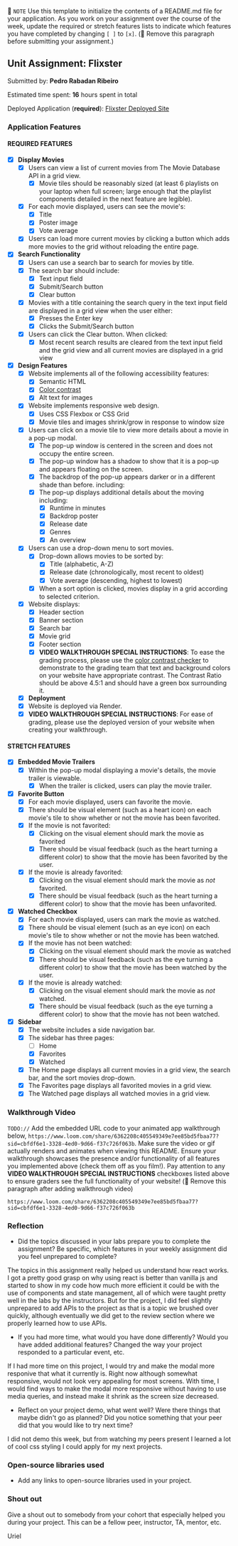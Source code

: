📝 `NOTE` Use this template to initialize the contents of a README.md file for your application. As you work on your assignment over the course of the week, update the required or stretch features lists to indicate which features you have completed by changing `[ ]` to `[x]`. (🚫 Remove this paragraph before submitting your assignment.)

## Unit Assignment: Flixster

Submitted by: **Pedro Rabadan Ribeiro**

Estimated time spent: **16** hours spent in total

Deployed Application (**required**): [Flixster Deployed Site](https://flixster-starter-a9ee.onrender.com/)

### Application Features

#### REQUIRED FEATURES

- [x] **Display Movies**
  - [x] Users can view a list of current movies from The Movie Database API in a grid view.
    - [x] Movie tiles should be reasonably sized (at least 6 playlists on your laptop when full screen; large enough that the playlist components detailed in the next feature are legible).
  - [x] For each movie displayed, users can see the movie's:
    - [x] Title
    - [x] Poster image
    - [x] Vote average
  - [x] Users can load more current movies by clicking a button which adds more movies to the grid without reloading the entire page. 
- [x] **Search Functionality**
  - [x] Users can use a search bar to search for movies by title.
  - [x] The search bar should include:
    - [x] Text input field
    - [x] Submit/Search button
    - [x] Clear button
  - [x] Movies with a title containing the search query in the text input field are displayed in a grid view when the user either:
    - [x] Presses the Enter key
    - [x] Clicks the Submit/Search button
  - [x] Users can click the Clear button. When clicked:
    - [x] Most recent search results are cleared from the text input field and the grid view and all current movies are displayed in a grid view
- [x] **Design Features**
  - [x] Website implements all of the following accessibility features:
    - [x] Semantic HTML
    - [x] [Color contrast](https://webaim.org/resources/contrastchecker/)
    - [x] Alt text for images 
  - [x] Website implements responsive web design.
    - [x] Uses CSS Flexbox or CSS Grid
    - [x] Movie tiles and images shrink/grow in response to window size
  - [x] Users can click on a movie tile to view more details about a movie in a pop-up modal.
    - [x] The pop-up window is centered in the screen and does not occupy the entire screen.
    - [x] The pop-up window has a shadow to show that it is a pop-up and appears floating on the screen.
    - [x] The backdrop of the pop-up appears darker or in a different shade than before. including:
    - [x] The pop-up displays additional details about the moving including:
      - [x] Runtime in minutes
      - [x] Backdrop poster
      - [x] Release date
      - [x] Genres
      - [x] An overview
  - [x] Users can use a drop-down menu to sort movies.
    - [x] Drop-down allows movies to be sorted by:
      - [x] Title (alphabetic, A-Z)
      - [x] Release date (chronologically, most recent to oldest)
      - [x] Vote average (descending, highest to lowest)
    - [x] When a sort option is clicked, movies display in a grid according to selected criterion.
  - [x] Website displays:
    - [x] Header section
    - [x] Banner section
    - [x] Search bar
    - [x] Movie grid
    - [x] Footer section
    - [x] **VIDEO WALKTHROUGH SPECIAL INSTRUCTIONS**: To ease the grading process, please use the [color contrast checker](https://webaim.org/resources/contrastchecker/) to demonstrate to the grading team that text and background colors on your website have appropriate contrast. The Contrast Ratio should be above 4.5:1 and should have a green box surrounding it. 
  - [x] **Deployment**
  - [x] Website is deployed via Render.
  - [x] **VIDEO WALKTHROUGH SPECIAL INSTRUCTIONS**: For ease of grading, please use the deployed version of your website when creating your walkthrough. 

#### STRETCH FEATURES


- [x] **Embedded Movie Trailers**
  - [x] Within the pop-up modal displaying a movie's details, the movie trailer is viewable.
    - [x] When the trailer is clicked, users can play the movie trailer.
- [x] **Favorite Button**
  - [x] For each movie displayed, users can favorite the movie.
  - [x] There should be visual element (such as a heart icon) on each movie's tile to show whether or not the movie has been favorited.
  - [x] If the movie is not favorited:
    - [x] Clicking on the visual element should mark the movie as favorited
    - [x] There should be visual feedback (such as the heart turning a different color) to show that the movie has been favorited by the user.
  - [x] If the movie is already favorited:
    - [x] Clicking on the visual element should mark the movie as *not* favorited.
    - [x] There should be visual feedback (such as the heart turning a different color) to show that the movie has been unfavorited. 
- [x] **Watched Checkbox**
  - [x] For each movie displayed, users can mark the movie as watched.
  - [x] There should be visual element (such as an eye icon) on each movie's tile to show whether or not the movie has been watched.
  - [x] If the movie has not been watched:
    - [x] Clicking on the visual element should mark the movie as watched
    - [x] There should be visual feedback (such as the eye turning a different color) to show that the movie has been watched by the user.
  - [x] If the movie is already watched:
    - [x] Clicking on the visual element should mark the movie as *not* watched.
    - [x] There should be visual feedback (such as the eye turning a different color) to show that the movie has not been watched.
- [x] **Sidebar**
  - [x] The website includes a side navigation bar.
  - [x] The sidebar has three pages:
    - [ ] Home
    - [x] Favorites
    - [x] Watched
  - [x] The Home page displays all current movies in a grid view, the search bar, and the sort movies drop-down.
  - [x] The Favorites page displays all favorited movies in a grid view.
  - [x] The Watched page displays all watched movies in a grid view.

### Walkthrough Video

`TODO://` Add the embedded URL code to your animated app walkthrough below, `https://www.loom.com/share/6362208c405549349e7ee85bd5fbaa77?sid=cbfdf6e1-3328-4ed0-9d66-f37c726f063b`. Make sure the video or gif actually renders and animates when viewing this README. Ensure your walkthrough showcases the presence and/or functionality of all features you implemented above (check them off as you film!). Pay attention to any **VIDEO WALKTHROUGH SPECIAL INSTRUCTIONS** checkboxes listed above to ensure graders see the full functionality of your website! (🚫 Remove this paragraph after adding walkthrough video)

`https://www.loom.com/share/6362208c405549349e7ee85bd5fbaa77?sid=cbfdf6e1-3328-4ed0-9d66-f37c726f063b`

### Reflection

* Did the topics discussed in your labs prepare you to complete the assignment? Be specific, which features in your weekly assignment did you feel unprepared to complete?

The topics in this assignment really helped us understand how react works. I got a pretty good grasp on why using react is better than vanilla js and started to show in my code how much more efficient it could be with the use of components and state management, all of which were taught pretty well in the labs by the instructors. But for the project, I did feel slightly unprepared to add APIs to the project as that is a topic we brushed over quickly, although eventually we did get to the review section where we properly learned how to use APIs.

* If you had more time, what would you have done differently? Would you have added additional features? Changed the way your project responded to a particular event, etc.
  
If I had more time on this project, I would try and make the modal more responive that what it currently is. Right now although somewhat responsive, would not look very appealing for most screens. With time, I would find ways to make the modal more responsive without having to use media queries, and instead make it shrink as the screen size decreased.

* Reflect on your project demo, what went well? Were there things that maybe didn't go as planned? Did you notice something that your peer did that you would like to try next time?

I did not demo this week, but from watching my peers present I learned a lot of cool css styling I could apply for my next projects.

### Open-source libraries used

- Add any links to open-source libraries used in your project.

### Shout out

Give a shout out to somebody from your cohort that especially helped you during your project. This can be a fellow peer, instructor, TA, mentor, etc.

Uriel